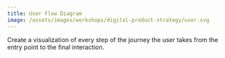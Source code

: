 ```yaml
---
title: User Flow Diagram
image: /assets/images/workshops/digital-product-strategy/user.svg
---
```


Create a visualization of every step of the journey the user takes from the
entry point to the final interaction.
